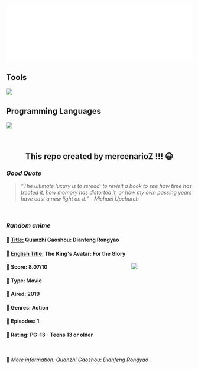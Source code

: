 
<img src="svg/nai.svg" />

<p>
  <h2>Tools</h2>
  <a href="https://skillicons.dev">
    <img src="https://skillicons.dev/icons?i=git,bash,vim,ubuntu,tensorflow,pytorch,docker,raspberrypi" />
  </a>

  <br />

  <h2>Programming Languages</h2>

  <a href="https://skillicons.dev">
    <img src="https://skillicons.dev/icons?i=python,c,cpp" />
  </a>
</p>

<br />

<h2 align="center">This repo created by mercenarioZ !!! 😀</h2>
<h3><i>Good Quote</i></h3>

<blockquote>
<i>
“The ultimate luxury is to reread: to revisit a book to see how time has treated it, how memory has distorted it, or how my own passing years have cast a new light on it.” - Michael Upchurch
</i>
</blockquote>

<br />

<h3><i>Random anime</i></h3>

<h4>
  <strong>🥭 <u>Title:</u></strong> Quanzhi Gaoshou: Dianfeng Rongyao
</h4>

<h4>🌿 <u>English Title:</u> The King's Avatar: For the Glory</h4>

<img align="right" width="165" src=https://cdn.myanimelist.net/images/anime/1960/102480.jpg />

<h4>🌱 Score: 8.07/10</h4>

<h4>🌲 Type: Movie</h4>

<h4>🌴 Aired: 2019</h4>

<h4>🌵 Genres: Action</h4>

<h4>🥑 Episodes: 1</h4>

<h4>🍏 Rating: PG-13 - Teens 13 or older</h4>

<br />

🍂 *More information: [Quanzhi Gaoshou: Dianfeng Rongyao](https://myanimelist.net/anime/40080/Quanzhi_Gaoshou__Dianfeng_Rongyao)*
    